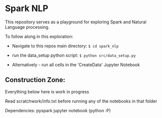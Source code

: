 # Spark NLP

This repository serves as a playground for exploring Spark and Natural Language processing.

To follow along in this exploration:
* Navigate to this repos main directory:
`$ cd spark_nlp`

* run the data_setup python script:
`$ python src/data_setup.py`

* Alternatively - run all cells in the 'CreateData' Jupyter Notebook




## Construction Zone:

Everything below here is work in progress

Read scratchwork/info.txt before running any of the notebooks in that folder

Dependencies:
  pyspark
  jupyter notebook
  (python :P)
